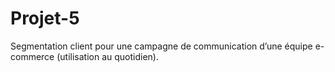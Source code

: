 # Projet-5
Segmentation client pour une campagne de communication d’une  équipe e-commerce (utilisation au quotidien).

